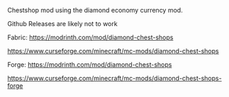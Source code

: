 Chestshop mod using the diamond economy currency mod.

Github Releases are likely not to work


Fabric:
https://modrinth.com/mod/diamond-chest-shops

https://www.curseforge.com/minecraft/mc-mods/diamond-chest-shops


Forge:
https://modrinth.com/mod/diamond-chest-shops

https://www.curseforge.com/minecraft/mc-mods/diamond-chest-shops-forge
